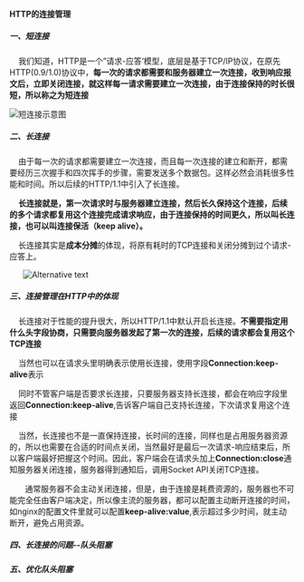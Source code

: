 #### HTTP的连接管理

##### 一、短连接

    我们知道，HTTP是一个”请求-应答‘模型，底层是基于TCP/IP协议，在原先HTTP(0.9/1.0)协议中，**每一次的请求都需要和服务器建立一次连接，收到响应报文后，立即关闭连接，就这样每一请求需要建立一次连接，由于连接保持的时长很短，所以称之为短连接**



<img src="file:///C:/Users/kyg/Desktop/笔记/短连接示意图.png" title="C:\Users\kyg\Desktop" alt="短连接示意图" data-align="center">

##### 二、长连接

    由于每一次的请求都需要建立一次连接，而且每一次连接的建立和断开，都需要经历三次握手和四次挥手的步骤，需要发送多个数据包。这样必然会消耗很多性能和时间。所以后续的HTTP/1.1中引入了长连接。

    **长连接就是，第一次请求时与服务器建立连接，然后长久保持这个连接，后续的多个请求都复用这个连接完成请求响应，由于连接保持的时间更久，所以叫长连接，也可以叫连接保活（keep alive）。**

    长连接其实是**成本分摊**的体现，将原有耗时的TCP连接和关闭分摊到过个请求-应答上。

      <img src="file:///C:/Users/kyg/Desktop/笔记/长连接示意图.png" title="optional title" alt="Alternative text" data-align="center">

##### 三、连接管理在HTTP中的体现

    长连接对于性能的提升很大，所以HTTP/1.1中默认开启长连接。**不需要指定用什么头字段协商，只需要向服务器发起了第一次的连接，后续的请求都会复用这个TCP连接**

    当然也可以在请求头里明确表示使用长连接，使用字段**Connection:keep-alive**表示

    同时不管客户端是否要求长连接，只要服务器支持长连接，都会在响应字段里返回**Connection:keep-alive**,告诉客户端自己支持长连接，下次请求复用这个连接

    当然，长连接也不是一直保持连接，长时间的连接，同样也是占用服务器资源的，所以也需要在合适的时间点关闭，当然最好是最后一次请求-响应结束后，所以客户端最好把握这个时间。因此，客户端会在请求头加上**Connection:close**通知服务器关闭连接，服务器得到通知后，调用Socket API关闭TCP连接。

       通常服务器不会主动关闭连接，但是，由于连接是耗费资源的，服务器也不可能完全任由客户端决定，所以像主流的服务器，都可以配置主动断开连接的时间，如nginx的配置文件里就可以配置**keep-alive:value**,表示超过多少时间，就主动断开，避免占用资源。

##### 四、长连接的问题--队头阻塞

##### 五、优化队头阻塞
